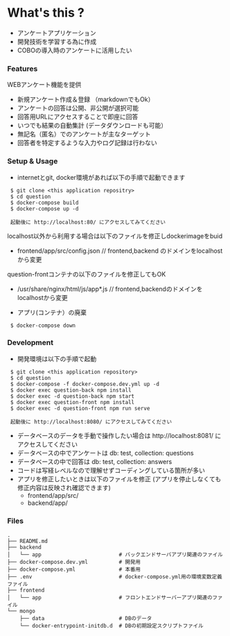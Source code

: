 # What's this ?

 - アンケートアプリケーション
 - 開発技術を学習する為に作成
 - COBOの導入時のアンケートに活用したい
 

### Features

 WEBアンケート機能を提供

 - 新規アンケート作成＆登録 （markdownでもOk）
 - アンケートの回答は公開、非公開が選択可能
 - 回答用URLにアクセスすることで即座に回答
 - いつでも結果の自動集計 (データダウンロードも可能）
 - 無記名（匿名）でのアンケートが主なターゲット
 - 回答者を特定するような入力やログ記録は行わない

### Setup & Usage

- internetとgit, docker環境があれば以下の手順で起動できます
```
 $ git clone <this application repositry>
 $ cd question 
 $ docker-compose build 
 $ docker-compose up -d
 
 起動後に http://localhost:80/ にアクセスしてみてください
```

localhost以外から利用する場合は以下のファイルを修正しdockerimageをbuid
- frontend/app/src/config.json // frontend,backend のドメインをlocalhostから変更

question-frontコンテナの以下のファイルを修正してもOK
- /usr/share/nginx/html/js/app*.js // frontend,backendのドメインをlocalhostから変更

- アプリ(コンテナ）の廃棄
```
 $ docker-compose down
```

### Development

- 開発環境は以下の手順で起動
```
 $ git clone <this application repository>
 $ cd question 
 $ docker-compose -f docker-compose.dev.yml up -d
 $ docker exec question-back npm install
 $ docker exec -d question-back npm start
 $ docker exec question-front npm install
 $ docker exec -d question-front npm run serve

 起動後に http://localhost:8080/ にアクセスしてみてください
```
 - データベースのデータを手動で操作したい場合は http://localhost:8081/ にアクセスしてください
 - データベースの中でアンケートは db: test, collection: questions
 - データベースの中で回答は db: test, collection: answers 
 - コードは写経レベルなので理解せずコーディングしている箇所が多い
 - アプリを修正したいときは以下のファイルを修正 (アプリを停止しなくても修正内容は反映され確認できます)
    - frontend/app/src/ 
    - backend/app/ 
 
### Files

```
.
├── README.md
├── backend
│   └── app                         # バックエンドサーバアプリ関連のファイル
├── docker-compose.dev.yml          # 開発用     
├── docker-compose.yml              # 本番用 
├── .env                            # docker-compose.yml用の環境変数定義ファイル
├── frontend
│   └── app                         # フロントエンドサーバーアプリ関連のファイル
└── mongo
    ├── data                        # DBのデータ
    └── docker-entrypoint-initdb.d  # DBの初期設定スクリプトファイル
```

